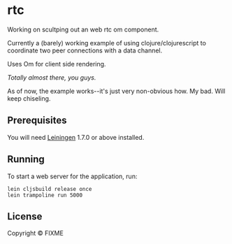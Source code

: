 # rtc

Working on scultping out an web rtc om component.

Currently a (barely) working example of using clojure/clojurescript to coordinate two peer connections with a data channel.

Uses Om for client side rendering.

*Totally almost there, you guys.*

As of now, the example works--it's just very non-obvious how. My bad. Will keep chiseling.

## Prerequisites

You will need [Leiningen][1] 1.7.0 or above installed.

[1]: https://github.com/technomancy/leiningen

## Running

To start a web server for the application, run:      

    lein cljsbuild release once     
    lein trampoline run 5000 

## License

Copyright ©  FIXME

